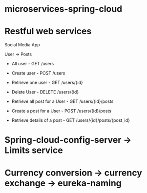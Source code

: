 # microservices-spring-cloud



# Restful web services
Social Media App

User -> Posts

- All user				- GET /users
- Create user			- POST /users
- Retrieve one user		- GET /users/{id}
- Delete User			- DELETE /users/{id}

- Retrieve all post for a User		- GET /users/{id}/posts
- Create a post for a User			- POST /users/{id}/posts
- Retrieve details of a post		- GET /users/{id}/posts/{post_id}


# Spring-cloud-config-server -> Limits service

# Currency conversion -> currency exchange -> eureka-naming